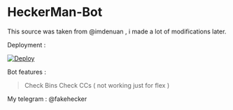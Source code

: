 # HeckerMan-Bot
This source was taken from @imdenuan , i made a lot of modifications later.

Deployment : 

[![Deploy](https://www.herokucdn.com/deploy/button.svg)](https://heroku.com/deploy?template=https://github.com/Junaid433/HeckerMan-Bot)

Bot features : 

> Check Bins 
> Check CCs ( not working just for flex )

My telegram : @fakehecker

